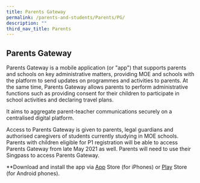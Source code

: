 ```yaml
---
title: Parents Gateway
permalink: /parents-and-students/Parents/PG/
description: ""
third_nav_title: Parents
---
```

## Parents Gateway

Parents Gateway is a mobile application (or "app") that supports parents and schools on key administrative matters, providing MOE and schools with the platform to send updates on programmes and activities to parents. At the same time, Parents Gateway allows parents to perform administrative functions such as providing consent for their children to participate in school activities and declaring travel plans.

It aims to aggregate parent-teacher communications securely on a centralised digital platform.

Access to Parents Gateway is given to parents, legal guardians and authorised caregivers of students currently studying in MOE schools. Parents with children eligible for P1 registration will be able to access Parents Gateway from late May 2021 as well. Parents will need to use their Singpass to access Parents Gateway.

**Download and install the app via [App](https://apps.apple.com/sg/app/parents-gateway/id1267198708?platform=iphone) Store (for iPhones) or [Play](https://play.google.com/store/apps/details?id=com.moe.pgp) Store (for Android phones).
